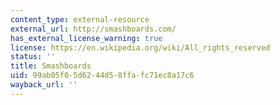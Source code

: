 ```yaml
---
content_type: external-resource
external_url: http://smashboards.com/
has_external_license_warning: true
license: https://en.wikipedia.org/wiki/All_rights_reserved
status: ''
title: Smashboards
uid: 99ab05f0-5d62-44d5-8ffa-fc71ec8a17c6
wayback_url: ''
---
```

